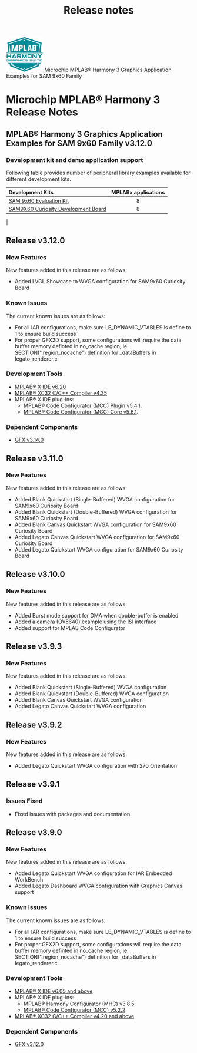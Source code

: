 ﻿---
title: Release notes
nav_order: 99
---

![MPLAB® Harmony Graphics Suite](./images/mhgs.png) Microchip MPLAB® Harmony 3 Graphics Application Examples for SAM 9x60 Family
# Microchip MPLAB® Harmony 3 Release Notes

## MPLAB® Harmony 3 Graphics Application Examples for SAM 9x60 Family v3.12.0

### Development kit and demo application support

Following table provides number of peripheral library examples available for different development kits.

| Development Kits  | MPLABx applications |
|:-----------------|:-------------------:|
| [SAM 9x60 Evaluation Kit](https://www.microchip.com/en-us/development-tool/DT100126) | 8 |
| [SAM9X60 Curiosity Development Board](https://www.microchip.com/en-us/development-tool/EV40E67A) | 8 |
|

## Release v3.12.0

### New Features

New features added in this release are as follows:

- Added LVGL Showcase to WVGA configuration for SAM9x60 Curiosity Board


### Known Issues

The current known issues are as follows:

- For all IAR configurations, make sure LE_DYNAMIC_VTABLES is define to 1 to ensure build success
- For proper GFX2D support, some configurations will require the data buffer memory definted in no_cache region, ie. SECTION(".region_nocache") definition for _dataBuffers in legato_renderer.c

### Development Tools

- [MPLAB® X IDE v6.20](https://www.microchip.com/mplab/mplab-x-ide)
- [MPLAB® XC32 C/C++ Compiler v4.35](https://www.microchip.com/mplab/compilers)
- MPLAB® X IDE plug-ins:
    - [MPLAB® Code Configurator (MCC) Plugin v5.4.1](https://github.com/Microchip-MPLAB-Harmony/mplabx-plugin).
    - [MPLAB® Code Configurator (MCC) Core v5.6.1](https://github.com/Microchip-MPLAB-Harmony/mplabx-plugin).

### Dependent Components

* [GFX v3.14.0](https://github.com/Microchip-MPLAB-Harmony/gfx/releases/tag/v3.14.0)


## Release v3.11.0

### New Features

New features added in this release are as follows:

- Added Blank Quickstart (Single-Buffered) WVGA configuration for SAM9x60 Curiosity Board
- Added Blank Quickstart (Double-Buffered) WVGA configuration for SAM9x60 Curiosity Board
- Added Blank Canvas Quickstart WVGA configuration for SAM9x60 Curiosity Board
- Added Legato Canvas Quickstart WVGA configuration for SAM9x60 Curiosity Board
- Added Legato Quickstart WVGA configuration for SAM9x60 Curiosity Board


## Release v3.10.0

### New Features

New features added in this release are as follows:

- Added Burst mode support for DMA when double-buffer is enabled
- Added a camera (OV5640) example using the ISI interface
- Added support for MPLAB Code Configurator

## Release v3.9.3

### New Features

New features added in this release are as follows:

- Added Blank Quickstart (Single-Buffered) WVGA configuration
- Added Blank Quickstart (Double-Buffered) WVGA configuration
- Added Blank Canvas Quickstart WVGA configuration
- Added Legato Canvas Quickstart WVGA configuration

## Release v3.9.2

### New Features

New features added in this release are as follows:

- Added Legato Quickstart WVGA configuration with 270 Orientation


## Release v3.9.1

### Issues Fixed

- Fixed issues with packages and documentation


## Release v3.9.0

### New Features

New features added in this release are as follows:

- Added Legato Quickstart WVGA configuration for IAR Embedded WorkBench
- Added Legato Dashboard WVGA configuration with Graphics Canvas support

### Known Issues

The current known issues are as follows:

- For all IAR configurations, make sure LE_DYNAMIC_VTABLES is define to 1 to ensure build success
- For proper GFX2D support, some configurations will require the data buffer memory definted in no_cache region, ie. SECTION(".region_nocache") definition for _dataBuffers in legato_renderer.c

### Development Tools

- [MPLAB® X IDE v6.05 and above](https://www.microchip.com/mplab/mplab-x-ide)
- MPLAB® X IDE plug-ins:
    - [MPLAB® Harmony Configurator (MHC) v3.8.5](https://www.microchip.com/en-us/tools-resources/configure/mplab-code-configurator).
    - [MPLAB® Code Configurator (MCC) v5.2.2](https://github.com/Microchip-MPLAB-Harmony/mplabx-plugin).
- [MPLAB® XC32 C/C++ Compiler v4.20 and above](https://www.microchip.com/mplab/compilers)

### Dependent Components

* [GFX v3.12.0](https://github.com/Microchip-MPLAB-Harmony/gfx/releases/tag/v3.12.0)
